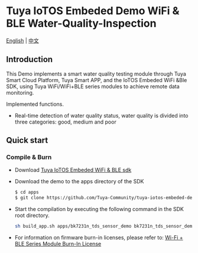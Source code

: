 # Tuya IoTOS Embeded Demo WiFi & BLE Water-Quality-Inspection

[English](./README.md) | [中文](./README_zh.md)

## Introduction 

This Demo implements a smart water quality testing module through Tuya Smart Cloud Platform, Tuya Smart APP, and the IoTOS Embeded WiFi &Ble SDK, using Tuya WiFi/WiFi+BLE series modules to achieve remote data monitoring.

Implemented functions.

+ Real-time detection of water quality status, water quality is divided into three categories: good, medium and poor





## Quick start 

### Compile & Burn
+ Download [Tuya IoTOS Embeded WiFi & BLE sdk](https://github.com/tuya/tuya-iotos-embeded-sdk-wifi-ble-bk7231n) 

+ Download the demo to the apps directory of the SDK 

  ```bash
  $ cd apps
  $ git clone https://github.com/Tuya-Community/tuya-iotos-embeded-demo-wifi-ble-water-quality-inspection.git
  ```
  
+ Start the compilation by executing the following command in the SDK root directory.

  ```bash
  sh build_app.sh apps/bk7231n_tds_sensor_demo bk7231n_tds_sensor_demo 1.0.0
  ```
  
+ For information on firmware burn-in licenses, please refer to: [Wi-Fi + BLE Series Module Burn-In License](https://developer.tuya.com/cn/docs/iot/device-development/burn-and-authorization/burn-and-authorize-wifi-ble-modules/burn-and-authorize-wb-series-modules?id=Ka78f4pttsytd) 

 

 ### Introduction to the file 

  ```
├── include
│ ├── tuya_device.h
│ ├── tuya_dp_process.h
│ └── tuya_tds.h
└── src
    ├── tuya_device.c // Application entry file
    ├── tuya_dp_process.c // DP point processing file
    └── tuya_tds.c //water quality testing module data processing file
  ```



 ### Demo Information 

| Product ID | xoa6kxynfhmdvels |
| :------: |:---------------------------------------------------------: |
| Chip Platform | BK7231N |
| Compiler Environment | |

  

### Demo entry

Entry file: tuya_device.c

Important functions: device_init()

+ Call tuya_iot_wf_soc_dev_init_param() interface to initialize the SDK, configure the operating mode, the wiring mode, register various callback functions and store the firmware key and PID.

+ Calling the tuya_iot_reg_get_wf_nw_stat_cb() interface to register the device network status callback functions.

+ Calling the application layer initialization function tds_sensor_init()

 

### DP point related

+ Report dp point interface: dev_report_dp_json_async()

| function name | OPERATE_RET dev_report_dp_json_async(IN CONST CHAR_T *dev_id,IN CONST TY_OBJ_DP_S *dp_data,IN CONST UINT_T cnt) |
| ------- | ------------------------------------------------------------ |
| devid | device id (devid = NULL if gateway, MCU, SOC class device; devid = sub-device_id if sub-device) |
| dp_data | dp structure array name |
| cnt | Number of elements of the dp structure array |
| Return | OPRT_OK: Success Other: Failure |

 

### I/O List 

| tds sensor pins | corresponding connected cbu pins |
| :------------: | :-----------------: |
| `VCC` | `3.3V` |
| `GND` | `GND` |
| `AO` | `GPIOA_23(ADC)` |

 

## Related Documentation

Tuya Demo Center: https://developer.tuya.com/demo/



## Technical Support

You can get support for Tuya by using the following methods:

- Developer Centre: https://developer.tuya.com/
- Help Centre: https://support.tuya.com/help
- Technical Support Work Order Centre: [https://service.console.tuya.com](https://service.console.tuya.com/)